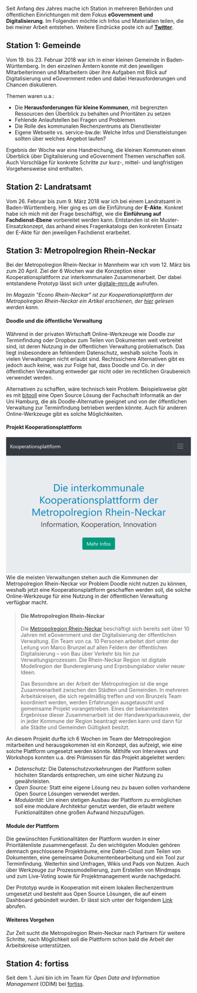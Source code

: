 Seit Anfang des Jahres mache ich Station in mehreren Behörden und öffentlichen Einrichtungen mit dem Fokus **eGovernment und Digitalisierung**. Im Folgenden möchte ich Infos und Materialien teilen, die bei meiner Arbeit entstehen. Weitere Eindrücke poste ich auf **[Twitter](https://twitter.com/nhukretep)**.

## Station 1: Gemeinde

Vom 19. bis 23. Februar 2018 war ich in einer kleinen Gemeinde in Baden-Württemberg. In den einzelnen Ämtern konnte mit den jeweiligen Mitarbeiterinnen und Mitarbeitern über ihre Aufgaben mit Blick auf Digitalisierung und eGovernment reden und dabei Herausforderungen und Chancen diskutieren. 

Themen waren u.a.:

* Die **Herausforderungen für kleine Kommunen**, mit begrenzten Ressourcen den Überblick zu behalten und Prioritäten zu setzen
* Fehlende Anlaufstellen bei Fragen und Problemen
* Die Rolle des kommunalen Rechenzentrums als Dienstleister
* Eigene Webseite vs. service-bw.de: Welche Infos und Dienstleistungen sollten über welches Angebot laufen?


Ergebnis der Woche war eine Handreichung, die kleinen Kommunen einen Überblick über Digitalisierung und eGovernment Themen verschaffen soll. Auch Vorschläge für konkrete Schritte zur kurz-, mittel- und langfristigen Vorgehensweise sind enthalten.

## Station 2: Landratsamt

Vom 26. Februar bis zum 9. März 2018 war ich bei einem Landratsamt in Baden-Württemberg. Hier ging es um die Einführung der **E-Akte**. Konkret habe ich mich mit der Frage beschäftigt, wie die **Einführung auf Fachdienst-Ebene** vorbereitet werden kann. Entstanden ist ein Muster-Einsatzkonzept, das anhand eines Fragenkatalogs den konkreten Einsatz der E-Akte für den jeweiligen Fachdienst erarbeitet.

## Station 3: Metropolregion Rhein-Neckar

Bei der Metropolregion Rhein-Neckar in Mannheim war ich vom 12. März bis zum 20 April. Ziel der 6 Wochen war die Konzeption einer Kooperationsplattform zur interkommunalen Zusammenarbeit. Der dabei entstandene Prototyp lässt sich unter [digitale-mrn.de](https://www.digitale-mrn.de) aufrufen.

*Im Magazin "Econo Rhein-Neckar" ist zur Kooperationsplattform der Metropolregion Rhein-Neckar ein Artikel erschienen, der [hier](https://www2-mannheimer-morgen.morgenweb.de/anzeigen/beilagen/201805_econo/index.html#page_46) gelesen werden kann.*

#### Doodle und die öffentliche Verwaltung

Während in der privaten Wirtschaft Online-Werkzeuge wie Doodle zur Terminfindung oder Dropbox zum Teilen von Dokumenten weit verbreitet sind, ist deren Nutzung in der öffentlichen Verwaltung problematisch. Das liegt insbesondere an fehlendem Datenschutz, weshalb solche Tools in vielen Verwaltungen nicht erlaubt sind. Rechtssichere Alternativen gibt es jedoch auch keine, was zur Folge hat, dass Doodle und Co. in der öffentlichen Verwaltung entweder gar nicht oder im rechtlichen Graubereich verwendet werden. 

Alternativen zu schaffen, wäre technisch kein Problem. Beispielsweise gibt es mit [bitpoll](https://github.com/fsinfuhh/BitPoll) eine Open Source Lösung der Fachschaft Informatik an der Uni Hamburg, die als Doodle-Alternative geeignet und von der öffentlichen Verwaltung zur Terminfindung betrieben werden könnte. Auch für anderen Online-Werkzeuge gibt es solche Möglichkeiten.

#### Projekt Kooperationsplattform

![screenshot-plattform](media\screenshot-plattform.png)Wie die meisten Verwaltungen stehen auch die Kommunen der Metropolregion Rhein-Neckar vor Problem Doodle nicht nutzen zu können, weshalb jetzt eine Kooperationsplattform geschaffen werden soll, die solche Online-Werkzeuge für eine Nutzung in der öffentlichen Verwaltung verfügbar macht.

> #### Die Metropolregion Rhein-Neckar
>
> Die [Metropolregion Rhein-Neckar](https://m-r-n.com) beschäftigt sich bereits seit über 10 Jahren mit eGovernment und der Digitalisierung der öffentlichen Verwaltung.  Ein Team von ca. 10 Personen arbeitet dort unter der Leitung von Marco Brunzel auf allen Feldern der öffentlichen Digitalisierung – von Bau über Verkehr bis hin zur Verwaltungsprozessen. Die Rhein-Neckar Region ist digitale Modellregion der Bunderegierung und Erprobungslabor vieler neuer Ideen.
>
> Das Besondere an der Arbeit der Metropolregion ist die enge Zusammenarbeit zwischen den Städten und Gemeinden. In mehreren Arbeitskreisen, die sich regelmäßig treffen und von Brunzels Team koordiniert werden, werden Erfahrungen ausgetauscht und gemeinsame Projekt vorangetrieben. Eines der bekanntesten Ergebnisse dieser Zusammenarbeit ist der Handwerkparkausweis, der in jeder Kommune der Region beantragt werden kann und dann für alle Städte und Gemeinden Gültigkeit besitzt.

An diesem Projekt durfte ich 6 Wochen im Team der Metropolregion mitarbeiten und herausgekommen ist ein Konzept, das aufzeigt, wie eine solche Plattform umgesetzt werden könnte. Mithilfe von Interviews und Workshops konnten u.a. drei Prämissen für das Projekt abgeleitet werden:

* *Datenschutz:* Die Datenschutzvorkehrungen der Plattform sollen höchsten Standards entsprechen, um eine sicher Nutzung zu gewährleisten.
* *Open Source:* Statt eine eigene Lösung neu zu bauen sollen vorhandene Open Source Lösungen verwendet werden.
* *Modularität:* Um einen stetigen Ausbau der Plattform zu ermöglichen soll eine modulare Architektur genutzt werden, die erlaubt weitere Funktionalitäten ohne großen Aufwand hinzuzufügen.

#### Module der Plattform

Die gewünschten Funktionalitäten der Plattform wurden in einer Prioritätenliste zusammengefasst. Zu den wichtigsten Modulen gehören demnach geschlossene Projekträume, eine Daten-Cloud zum Teilen von Dokumenten, eine gemeinsame Dokumentenbearbeitung und ein Tool zur Terminfindung. Weiterhin sind Umfragen, Wikis und Pads von Nutzen. Auch über Werkzeuge zur Prozessmodellierung, zum Erstellen von Mindmaps und zum Live-Voting sowie für Projektmanagement wurde nachgedacht.

Der Prototyp wurde in Kooperation mit einem lokalen Rechenzentrum umgesetzt und besteht aus Open Source Lösungen, die auf einem Dashboard gebündelt wurden. Er lässt sich unter der folgendem [Link](https://www.digitale-mrn.de) abrufen.

#### Weiteres Vorgehen

Zur Zeit sucht die Metropolregion Rhein-Neckar nach Partnern für weitere Schritte, nach Möglichkeit soll die Plattform schon bald die Arbeit der Arbeitskreise unterstützen.

## Station 4: fortiss

Seit dem 1. Juni bin ich im Team für *Open Data and Information Management* (ODIM) bei [fortiss](https://www.fortiss.org).